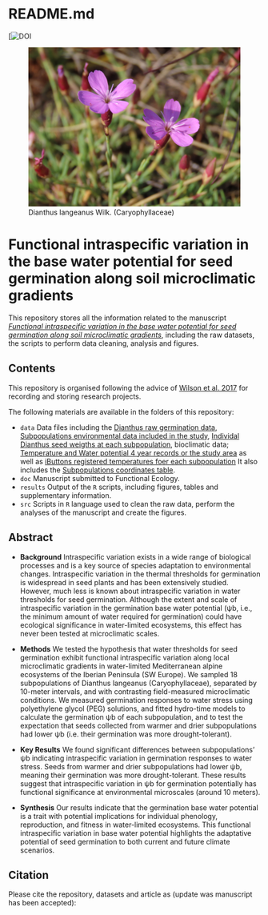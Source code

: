 README.md
================

\[![DOI](add%20zenodo%20link%20once%20paper%20is%20accepted)

<figure>
<img src="Dianthuslangeanus.png"
alt="Dianthus langeanus Wilk. (Caryophyllaceae)" />
<figcaption aria-hidden="true">Dianthus langeanus Wilk.
(Caryophyllaceae)</figcaption>
</figure>

# Functional intraspecific variation in the base water potential for seed germination along soil microclimatic gradients

This repository stores all the information related to the manuscript
[*Functional intraspecific variation in the base water potential for
seed germination along soil microclimatic
gradients*](add%20doi%20once%20published), including the raw datasets,
the scripts to perform data cleaning, analysis and figures.

## Contents

This repository is organised following the advice of [Wilson et
al. 2017](https://doi.org/10.1371/journal.pcbi.1005510) for recording
and storing research projects.

The following materials are available in the folders of this repository:

- `data` Data files including the [Dianthus raw germination
  data](https://github.com/clara-espinosa/Dianthus_PEG/blob/main/data/dianthus_germ_data.csv),
  [Subpopulations environmental data included in the
  study](https://github.com/clara-espinosa/Dianthus_PEG/blob/main/data/Dianthus_header.csv),
  [Individal Dianthus seed weigths at each
  subpopulation](https://github.com/clara-espinosa/Dianthus_PEG/blob/main/data/ind_seeds_weight.csv),
  bioclimatic data; [Temperature and Water potential 4 year records or
  the study
  area](https://github.com/clara-espinosa/Dianthus_PEG/blob/main/data/wp_villa_2020_2024.csv)
  as well as [iButtons registered temperatures foer each
  subpopulation](https://github.com/clara-espinosa/Dianthus_PEG/blob/main/data/temperature_ibuttons.csv)
  It also includes the [Subpopulations coordinates
  table](https://github.com/clara-espinosa/Dianthus_PEG/blob/main/data/ibuttons%20plots%20coordinates.csv).
- `doc` Manuscript submitted to Functional Ecology.
- `results` Output of the `R` scripts, including figures, tables and
  supplementary information.
- `src` Scripts in `R` language used to clean the raw data, perform the
  analyses of the manuscript and create the figures.

## Abstract

- **Background** Intraspecific variation exists in a wide range of
  biological processes and is a key source of species adaptation to
  environmental changes. Intraspecific variation in the thermal
  thresholds for germination is widespread in seed plants and has been
  extensively studied. However, much less is known about intraspecific
  variation in water thresholds for seed germination. Although the
  extent and scale of intraspecific variation in the germination base
  water potential (ψb, i.e., the minimum amount of water required for
  germination) could have ecological significance in water-limited
  ecosystems, this effect has never been tested at microclimatic
  scales.  

- **Methods** We tested the hypothesis that water thresholds for seed
  germination exhibit functional intraspecific variation along local
  microclimatic gradients in water-limited Mediterranean alpine
  ecosystems of the Iberian Peninsula (SW Europe). We sampled 18
  subpopulations of Dianthus langeanus (Caryophyllaceae), separated by
  10-meter intervals, and with contrasting field-measured microclimatic
  conditions. We measured germination responses to water stress using
  polyethylene glycol (PEG) solutions, and fitted hydro-time models to
  calculate the germination ψb of each subpopulation, and to test the
  expectation that seeds collected from warmer and drier subpopulations
  had lower ψb (i.e. their germination was more drought-tolerant).

- **Key Results** We found significant differences between
  subpopulations’ ψb indicating intraspecific variation in germination
  responses to water stress. Seeds from warmer and drier subpopulations
  had lower ψb, meaning their germination was more drought-tolerant.
  These results suggest that intraspecific variation in ψb for
  germination potentially has functional significance at environmental
  microscales (around 10 meters).

- **Synthesis** Our results indicate that the germination base water
  potential is a trait with potential implications for individual
  phenology, reproduction, and fitness in water-limited ecosystems. This
  functional intraspecific variation in base water potential highlights
  the adaptative potential of seed germination to both current and
  future climate scenarios.

## Citation

Please cite the repository, datasets and article as (update was
manuscript has been accepted):
